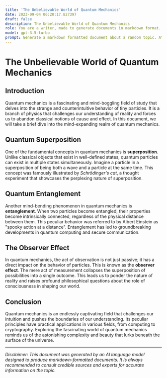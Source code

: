 ```yaml
---
title: 'The Unbelievable World of Quantum Mechanics'
date: 2023-09-04 06:20:17.827397
draft: false
description: The Unbelievable World of Quantum Mechanics
role: You are a writer, made to generate documents in markdown format. It is very important that all of the documents you generate are in valid markdown format.
model: gpt-3.5-turbo
prompt: Generate a markdown formatted document about a random topic. At the bottom, include a disclaimer explaining that the document was generated by you. The first line of the document should be the title. Make sure that the entire document is in proper markdown format, using a mix of various tags to make the document visually appealing.
---
```


# The Unbelievable World of Quantum Mechanics

## Introduction

Quantum mechanics is a fascinating and mind-boggling field of study that delves into the strange and counterintuitive behavior of tiny particles. It is a branch of physics that challenges our understanding of reality and forces us to abandon classical notions of cause and effect. In this document, we will take a brief dive into the mind-expanding realm of quantum mechanics.

## Quantum Superposition

One of the fundamental concepts in quantum mechanics is **superposition**. Unlike classical objects that exist in well-defined states, quantum particles can exist in multiple states simultaneously. Imagine a particle in a superposition of being both a wave and a particle at the same time. This concept was famously illustrated by *Schrödinger's cat*, a thought experiment that showcases the perplexing nature of superposition.

## Quantum Entanglement

Another mind-bending phenomenon in quantum mechanics is **entanglement**. When two particles become entangled, their properties become intrinsically connected, regardless of the physical distance between them. This peculiar behavior was referred to by Albert Einstein as "spooky action at a distance". Entanglement has led to groundbreaking developments in quantum computing and secure communication.

## The Observer Effect

In quantum mechanics, the act of observation is not just passive; it has a direct impact on the behavior of particles. This is known as the **observer effect**. The mere act of measurement collapses the superposition of possibilities into a single outcome. This leads us to ponder the nature of reality and raises profound philosophical questions about the role of consciousness in shaping our world.

## Conclusion

Quantum mechanics is an endlessly captivating field that challenges our intuition and pushes the boundaries of our understanding. Its peculiar principles have practical applications in various fields, from computing to cryptography. Exploring the fascinating world of quantum mechanics reminds us of the astonishing complexity and beauty that lurks beneath the surface of the universe.

---

*Disclaimer: This document was generated by an AI language model designed to produce markdown-formatted documents. It is always recommended to consult credible sources and experts for accurate information on the topic.*